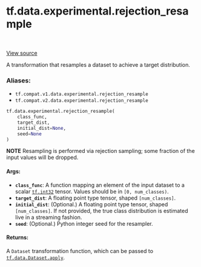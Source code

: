 <div itemscope itemtype="http://developers.google.com/ReferenceObject">
<meta itemprop="name" content="tf.data.experimental.rejection_resample" />
<meta itemprop="path" content="Stable" />
</div>

# tf.data.experimental.rejection_resample

<!-- Insert buttons -->

<table class="tfo-notebook-buttons tfo-api" align="left">
</table>

<a target="_blank" href="/code/stable/tensorflow/python/data/experimental/ops/resampling.py">View source</a>



<!-- Start diff -->
A transformation that resamples a dataset to achieve a target distribution.

### Aliases:

* `tf.compat.v1.data.experimental.rejection_resample`
* `tf.compat.v2.data.experimental.rejection_resample`


``` python
tf.data.experimental.rejection_resample(
    class_func,
    target_dist,
    initial_dist=None,
    seed=None
)
```



<!-- Placeholder for "Used in" -->

**NOTE** Resampling is performed via rejection sampling; some fraction
of the input values will be dropped.

#### Args:


* <b>`class_func`</b>: A function mapping an element of the input dataset to a scalar
  <a href="../../../tf.md#int32"><code>tf.int32</code></a> tensor. Values should be in `[0, num_classes)`.
* <b>`target_dist`</b>: A floating point type tensor, shaped `[num_classes]`.
* <b>`initial_dist`</b>: (Optional.)  A floating point type tensor, shaped
  `[num_classes]`.  If not provided, the true class distribution is
  estimated live in a streaming fashion.
* <b>`seed`</b>: (Optional.) Python integer seed for the resampler.


#### Returns:

A `Dataset` transformation function, which can be passed to
<a href="../../../tf/data/Dataset.md#apply"><code>tf.data.Dataset.apply</code></a>.
